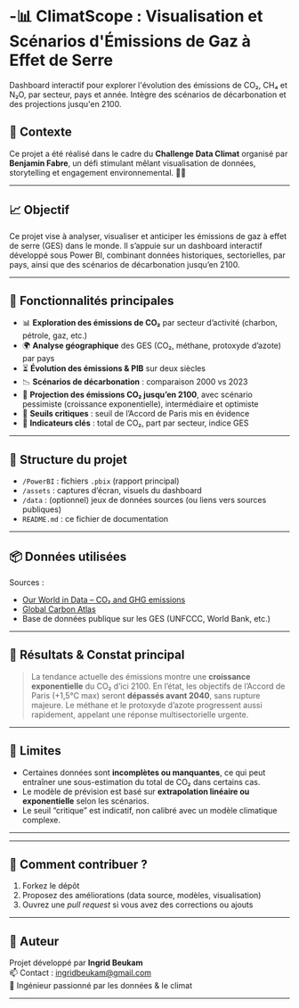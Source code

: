 # -📊 ClimatScope : Visualisation et Scénarios d'Émissions de Gaz à Effet de Serre
Dashboard interactif pour explorer l'évolution des émissions de CO₂, CH₄ et N₂O, par secteur, pays et année. Intègre des scénarios de décarbonation et des projections jusqu'en 2100.


## 🏁 Contexte

Ce projet a été réalisé dans le cadre du **Challenge Data Climat** organisé par **Benjamin Fabre**, un défi stimulant mêlant visualisation de données, storytelling et engagement environnemental. 🚀🌱

---

## 📈 Objectif

Ce projet vise à analyser, visualiser et anticiper les émissions de gaz à effet de serre (GES) dans le monde. Il s’appuie sur un dashboard interactif développé sous Power BI, combinant données historiques, sectorielles, par pays, ainsi que des scénarios de décarbonation jusqu’en 2100.

---

## 🔧 Fonctionnalités principales

- 📊 **Exploration des émissions de CO₂** par secteur d’activité (charbon, pétrole, gaz, etc.)
- 🌍 **Analyse géographique** des GES (CO₂, méthane, protoxyde d’azote) par pays
- ⏳ **Évolution des émissions & PIB** sur deux siècles
- 📉 **Scénarios de décarbonation** : comparaison 2000 vs 2023
- 🚨 **Projection des émissions CO₂ jusqu’en 2100**, avec scénario pessimiste (croissance exponentielle), intermédiaire et optimiste
- 🎯 **Seuils critiques** : seuil de l’Accord de Paris mis en évidence
- 🧭 **Indicateurs clés** : total de CO₂, part par secteur, indice GES

---

## 📂 Structure du projet

- `/PowerBI` : fichiers `.pbix` (rapport principal)
- `/assets` : captures d’écran, visuels du dashboard
- `/data` : (optionnel) jeux de données sources (ou liens vers sources publiques)
- `README.md` : ce fichier de documentation

---

## 📦 Données utilisées

Sources :
- [Our World in Data – CO₂ and GHG emissions](https://ourworldindata.org/co2-and-other-greenhouse-gas-emissions)
- [Global Carbon Atlas](http://www.globalcarbonatlas.org/)
- Base de données publique sur les GES (UNFCCC, World Bank, etc.)

---

## 🔮 Résultats & Constat principal

> La tendance actuelle des émissions montre une **croissance exponentielle** du CO₂ d’ici 2100. En l’état, les objectifs de l’Accord de Paris (+1,5°C max) seront **dépassés avant 2040**, sans rupture majeure. Le méthane et le protoxyde d’azote progressent aussi rapidement, appelant une réponse multisectorielle urgente.

---

## 📌 Limites

- Certaines données sont **incomplètes ou manquantes**, ce qui peut entraîner une sous-estimation du total de CO₂ dans certains cas.
- Le modèle de prévision est basé sur **extrapolation linéaire ou exponentielle** selon les scénarios.
- Le seuil “critique” est indicatif, non calibré avec un modèle climatique complexe.

---

---

## 🚀 Comment contribuer ?

1. Forkez le dépôt
2. Proposez des améliorations (data source, modèles, visualisation)
3. Ouvrez une *pull request* si vous avez des corrections ou ajouts

---

## 🧠 Auteur

Projet développé par **Ingrid Beukam**  
📫 Contact : ingridbeukam@gmail.com  
📍 Ingénieur passionné par les données & le climat

---
